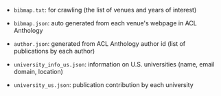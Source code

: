


* `bibmap.txt`: for crawling (the list of venues and years of interest)
* `bibmap.json`: auto generated from each venue's webpage in ACL Anthology

* `author.json`: generated from ACL Anthology author id (list of publications by each author)
* `university_info_us.json`: information on U.S. universities (name, email domain, location)
* `university_us.json`: publication contribution by each university
